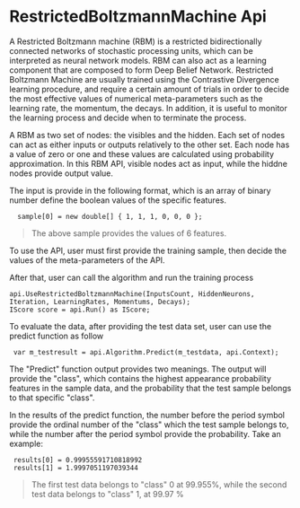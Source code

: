 # RestrictedBoltzmannMachine Api
A Restricted Boltzmann machine (RBM) is a restricted bidirectionally connected networks of stochastic processing units,
 which can be interpreted as neural network models.
RBM can also act as a learning component that are composed to form Deep Belief Network.
Restricted Boltzmann Machine are usually trained using the Contrastive Divergence learning procedure, 
and require a certain amount of trials in order to decide the most effective values of numerical meta-parameters
such as the learning rate, the momentum, the decays.
In addition, it is useful to monitor the learning process and decide when to terminate the process.

A RBM as two set of nodes: the visibles and the hidden. 
Each set of nodes can act as either inputs or outputs relatively to the other set.
Each node has a value of zero or one and these values are calculated using probability approximation.
In this RBM API, visible nodes act as input, while the hiddne nodes provide output value.

The input is provide in the following format, which is an array of binary number define the boolean values of the specific features.

```<language>
  sample[0] = new double[] { 1, 1, 1, 0, 0, 0 };
```
> The above sample provides the values of 6 features.

To use the API, user must first provide the training sample, then decide the values of the meta-parameters of the API.

After that, user can call the algorithm and run the training process

```<language>
api.UseRestrictedBoltzmannMachine(InputsCount, HiddenNeurons, Iteration, LearningRates, Momentums, Decays);
IScore score = api.Run() as IScore;
```
To evaluate the data, after providing the test data set, user can use the predict function as follow
```<language>
 var m_testresult = api.Algorithm.Predict(m_testdata, api.Context);
```

The "Predict" function output provides two meanings.
The output will provide the "class", which contains the highest appearance probability features in the sample data,
and the probability that the test sample belongs to that specific "class".

In the results of the predict function, the number before the period symbol provide the ordinal number of the "class" which the test sample belongs to,
while the number after the period symbol provide the probability.
Take an example:

```<language>
 results[0] = 0.99955591710818992
 results[1] = 1.9997051197039344
```

> The first test data belongs to "class" 0 at 99.955%, while the second test data belongs to "class" 1, at 99.97 %



